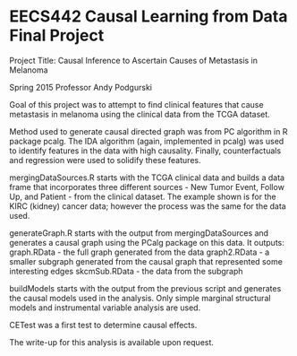 # EECS442 Causal Learning from Data Final Project
Project Title: Causal Inference to Ascertain Causes of Metastasis in Melanoma

Spring 2015
Professor Andy Podgurski

Goal of this project was to attempt to find clinical features that cause metastasis in melanoma using the clinical data from the TCGA dataset. 

Method used to generate causal directed graph was from PC algorithm in R package pcalg. The IDA algorithm (again, implemented in pcalg) was used to identify features in the data with high causality. Finally, counterfactuals and regression were used to solidify these features.

mergingDataSources.R starts with the TCGA clinical data and builds a data frame that incorporates three different sources - New Tumor Event, Follow Up, and Patient - from the clinical dataset. The example shown is for the KIRC (kidney) cancer data; however the process was the same for the data used.

generateGraph.R starts with the output from mergingDataSources and generates a causal graph using the PCalg package on this data. It outputs:
  graph.RData - the full graph generated from the data
  graph2.RData - a smaller subgraph generated from the causal graph that represented some interesting edges
  skcmSub.RData - the data from the subgraph
  
buildModels starts with the output from the previous script and generates the causal models used in the analysis. Only simple marginal structural models and instrumental variable analysis are used.

CETest was a first test to determine causal effects.

The write-up for this analysis is available upon request.
